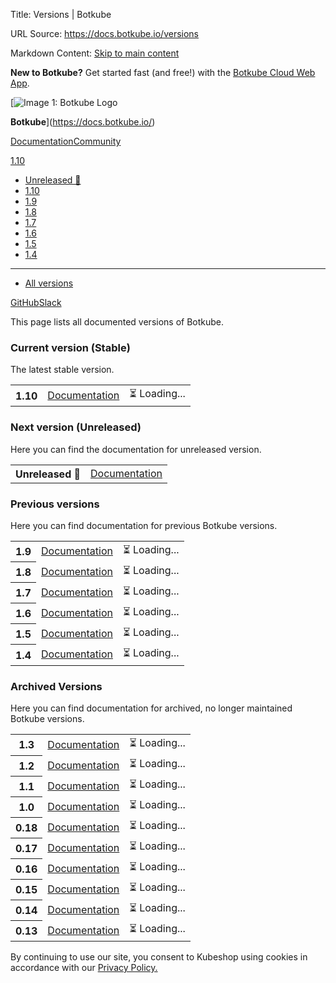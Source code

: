 Title: Versions | Botkube

URL Source: https://docs.botkube.io/versions

Markdown Content:
[Skip to main content](#__docusaurus_skipToContent_fallback)

**New to Botkube?** Get started fast (and free!) with the [Botkube Cloud Web App](https://app.botkube.io/).

[![Image 1: Botkube Logo](https://docs.botkube.io/images/botkube-black.svg)

**Botkube**](https://docs.botkube.io/)

[Documentation](https://docs.botkube.io/)[Community](https://docs.botkube.io/community/contribute/)

[1.10](https://docs.botkube.io/)

*   [Unreleased 🚧](https://docs.botkube.io/next/)
*   [1.10](https://docs.botkube.io/)
*   [1.9](https://docs.botkube.io/1.9/)
*   [1.8](https://docs.botkube.io/1.8/)
*   [1.7](https://docs.botkube.io/1.7/)
*   [1.6](https://docs.botkube.io/1.6/)
*   [1.5](https://docs.botkube.io/1.5/)
*   [1.4](https://docs.botkube.io/1.4/)
*   * * *

*   [All versions](https://docs.botkube.io/versions)

[GitHub](https://github.com/kubeshop/botkube)[Slack](https://join.botkube.io/)

This page lists all documented versions of Botkube.

### Current version (Stable)[​](#current"DirectlinktoCurrentversion(Stable)")

The latest stable version.

<table><tbody><tr><th>1.10</th><td><a href="https://docs.botkube.io/">Documentation</a></td><td>⏳ Loading...</td></tr></tbody></table>

### Next version (Unreleased)[​](#unreleased"DirectlinktoNextversion(Unreleased)")

Here you can find the documentation for unreleased version.

<table><tbody><tr><th>Unreleased 🚧</th><td><a href="https://docs.botkube.io/next">Documentation</a></td></tr></tbody></table>

### Previous versions[​](#previous"DirectlinktoPreviousversions")

Here you can find documentation for previous Botkube versions.

<table><tbody><tr><th>1.9</th><td><a href="https://docs.botkube.io/1.9">Documentation</a></td><td>⏳ Loading...</td></tr><tr><th>1.8</th><td><a href="https://docs.botkube.io/1.8">Documentation</a></td><td>⏳ Loading...</td></tr><tr><th>1.7</th><td><a href="https://docs.botkube.io/1.7">Documentation</a></td><td>⏳ Loading...</td></tr><tr><th>1.6</th><td><a href="https://docs.botkube.io/1.6">Documentation</a></td><td>⏳ Loading...</td></tr><tr><th>1.5</th><td><a href="https://docs.botkube.io/1.5">Documentation</a></td><td>⏳ Loading...</td></tr><tr><th>1.4</th><td><a href="https://docs.botkube.io/1.4">Documentation</a></td><td>⏳ Loading...</td></tr></tbody></table>

### Archived Versions[​](#archived"DirectlinktoArchivedVersions")

Here you can find documentation for archived, no longer maintained Botkube versions.

<table><tbody><tr><th>1.3</th><td><a href="https://58c6da63.botkube-docs-58l.pages.dev/1.3/" target="_blank" rel="noopener noreferrer">Documentation</a></td><td>⏳ Loading...</td></tr><tr><th>1.2</th><td><a href="https://58c6da63.botkube-docs-58l.pages.dev/1.2/" target="_blank" rel="noopener noreferrer">Documentation</a></td><td>⏳ Loading...</td></tr><tr><th>1.1</th><td><a href="https://58c6da63.botkube-docs-58l.pages.dev/1.1/" target="_blank" rel="noopener noreferrer">Documentation</a></td><td>⏳ Loading...</td></tr><tr><th>1.0</th><td><a href="https://58c6da63.botkube-docs-58l.pages.dev/1.0/" target="_blank" rel="noopener noreferrer">Documentation</a></td><td>⏳ Loading...</td></tr><tr><th>0.18</th><td><a href="https://c73f5a82.botkube-docs-58l.pages.dev/0.18/" target="_blank" rel="noopener noreferrer">Documentation</a></td><td>⏳ Loading...</td></tr><tr><th>0.17</th><td><a href="https://c73f5a82.botkube-docs-58l.pages.dev/0.17/" target="_blank" rel="noopener noreferrer">Documentation</a></td><td>⏳ Loading...</td></tr><tr><th>0.16</th><td><a href="https://c73f5a82.botkube-docs-58l.pages.dev/0.16/" target="_blank" rel="noopener noreferrer">Documentation</a></td><td>⏳ Loading...</td></tr><tr><th>0.15</th><td><a href="https://c73f5a82.botkube-docs-58l.pages.dev/0.15/" target="_blank" rel="noopener noreferrer">Documentation</a></td><td>⏳ Loading...</td></tr><tr><th>0.14</th><td><a href="https://c73f5a82.botkube-docs-58l.pages.dev/0.14/" target="_blank" rel="noopener noreferrer">Documentation</a></td><td>⏳ Loading...</td></tr><tr><th>0.13</th><td><a href="https://c73f5a82.botkube-docs-58l.pages.dev/0.13/" target="_blank" rel="noopener noreferrer">Documentation</a></td><td>⏳ Loading...</td></tr></tbody></table>

By continuing to use our site, you consent to Kubeshop using cookies in accordance with our [Privacy Policy.](https://botkube.io/privacy-policy)
